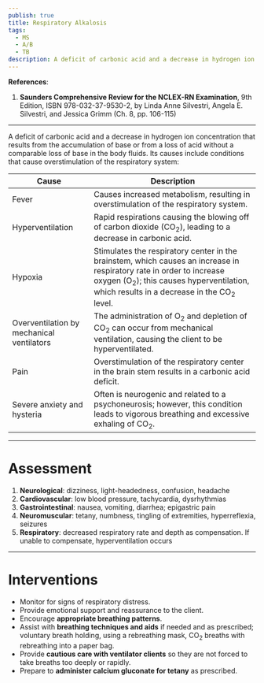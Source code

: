 ```yaml
---
publish: true
title: Respiratory Alkalosis
tags:
  - MS
  - A/B
  - TB
description: A deficit of carbonic acid and a decrease in hydrogen ion concentration that results from the accumulation of base or from a loss of acid without a comparable loss of base in the body fluids. Its causes include conditions that cause overstimulation of the respiratory system.
---
```

**References**:
1. **Saunders Comprehensive Review for the NCLEX-RN Examination**, 9th Edition, ISBN 978-032-37-9530-2, by Linda Anne Silvestri, Angela E. Silvestri, and Jessica Grimm (Ch. 8, pp. 106-115)

___

A deficit of carbonic acid and a decrease in hydrogen ion concentration that results from the accumulation of base or from a loss of acid without a comparable loss of base in the body fluids. Its causes include conditions that cause overstimulation of the respiratory system:

| Cause                                     | Description                                                                                                                                                                                                                          |
| ----------------------------------------- | ------------------------------------------------------------------------------------------------------------------------------------------------------------------------------------------------------------------------------------ |
| Fever                                     | Causes increased metabolism, resulting in overstimulation of the respiratory system.                                                                                                                                                 |
| Hyperventilation                          | Rapid respirations causing the blowing off of carbon dioxide (CO<sub>2</sub>), leading to a decrease in carbonic acid.                                                                                                               |
| Hypoxia                                   | Stimulates the respiratory center in the brainstem, which causes an increase in respiratory rate in order to increase oxygen (O<sub>2</sub>); this causes hyperventilation, which results in a decrease in the CO<sub>2</sub> level. |
| Overventilation by mechanical ventilators | The administration of O<sub>2</sub> and depletion of CO<sub>2</sub> can occur from mechanical ventilation, causing the client to be hyperventilated.                                                                                 |
| Pain                                      | Overstimulation of the respiratory center in the brain stem results in a carbonic acid deficit.                                                                                                                                      |
| Severe anxiety and hysteria               | Often is neurogenic and related to a psychoneurosis; however, this condition leads to vigorous breathing and excessive exhaling of CO<sub>2</sub>.                                                                                   |

___

# Assessment
1. **Neurological**: dizziness, light-headedness, confusion, headache
2. **Cardiovascular**: low blood pressure, tachycardia, dysrhythmias
3. **Gastrointestinal**: nausea, vomiting, diarrhea; epigastric pain
4. **Neuromuscular**: tetany, numbness, tingling of extremities, hyperreflexia, seizures
5. **Respiratory**: decreased respiratory rate and depth as compensation. If unable to compensate, hyperventilation occurs

___

# Interventions
- Monitor for signs of respiratory distress.
- Provide emotional support and reassurance to the client.
- Encourage **appropriate breathing patterns**.
- Assist with **breathing techniques and aids** if needed and as prescribed; voluntary breath holding, using a rebreathing mask, CO<sub>2</sub> breaths with rebreathing into a paper bag.
- Provide **cautious care with ventilator clients** so they are not forced to take breaths too deeply or rapidly.
- Prepare to **administer calcium gluconate for tetany** as prescribed.

